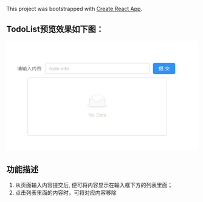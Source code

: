 This project was bootstrapped with [Create React App](https://github.com/facebook/create-react-app).

## TodoList预览效果如下图：
![image](https://github.com/victorelf/TodoList/blob/master/images/todolist.png)

## 功能描述

1. 从页面输入内容提交后, 便可将内容显示在输入框下方的列表里面；
2. 点击列表里面的内容时，可将对应内容移除
